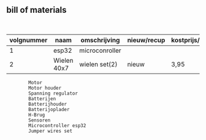 ## bill of materials
<br />

|volgnummer|naam                  |omschrijving|nieuw/recup|kostprijs/stuk|aantal|subtotaal|
|----------|----                  |------------|-----------|--------------|------|---------|
|         1|esp32                 |  microconroller          |           |              |      |         |
|         2|  Wielen 40x7           | wielen set(2)    | nieuw     | 3,95   | 1      | 3,95
            Motor                 
            Motor houder 
            Spanning regulator 
            Batterijen 
            Batterijhouder 
            Batterijoplader 
            H-Brug 
            Sensoren 
            Microcontroller esp32
            Jumper wires set
